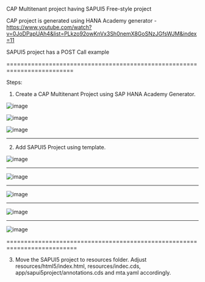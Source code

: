 CAP Multitenant project having SAPUI5 Free-style project 

CAP project is generated using HANA Academy generator - https://www.youtube.com/watch?v=0JoDPapUAh4&list=PLkzo92owKnVx3Sh0nemX8GoSNzJGfsWJM&index=11

SAPUI5 project has a POST Call example 

=========================================================================

Steps:

1. Create a CAP Multitenant Project using SAP HANA Academy Generator.
  
![image](https://user-images.githubusercontent.com/37621211/151658890-6f28910e-be93-4cde-95cd-c5a98663d98b.png)


![image](https://user-images.githubusercontent.com/37621211/151658935-3e03bee5-3119-4e79-8414-15c838c53148.png)

![image](https://user-images.githubusercontent.com/37621211/151658944-01ff3f5a-879a-42a0-bdcc-7e6d4bcaca30.png)


--------------------------------------------------------------------------
2. Add SAPUI5 Project using template. 

![image](https://user-images.githubusercontent.com/37621211/151658988-f08a6ed9-fb26-4748-b69a-59ce5a8aeecb.png)

-------------------

![image](https://user-images.githubusercontent.com/37621211/151659027-3654ab52-4ef6-4176-bbe5-a0b4ab36b323.png)

-------------------

![image](https://user-images.githubusercontent.com/37621211/151659066-c0addf06-4261-4955-b9c0-e7cdbc8b8b1d.png)

--------------------

![image](https://user-images.githubusercontent.com/37621211/151659115-db16be22-f5a1-45a3-a968-9e2e07e9c809.png)

-------------------

![image](https://user-images.githubusercontent.com/37621211/151659131-6e4960fa-a443-4d54-9250-25484e2799c0.png)


==========================================================================

3. Move the SAPUI5 project to resources folder. Adjust resources/html5/index.html, resources/indec.cds, app/sapui5project/annotations.cds and mta.yaml accordingly.

